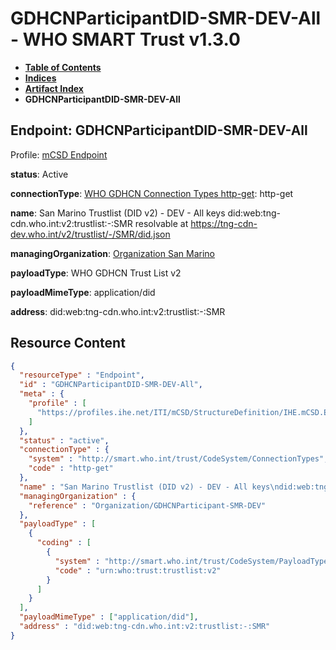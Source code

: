 # GDHCNParticipantDID-SMR-DEV-All - WHO SMART Trust v1.3.0

* [**Table of Contents**](toc.md)
* [**Indices**](indices.md)
* [**Artifact Index**](artifacts.md)
* **GDHCNParticipantDID-SMR-DEV-All**

## Endpoint: GDHCNParticipantDID-SMR-DEV-All

Profile: [mCSD Endpoint](https://profiles.ihe.net/ITI/mCSD/4.0.0/StructureDefinition-IHE.mCSD.Endpoint.html)

**status**: Active

**connectionType**: [WHO GDHCN Connection Types http-get](CodeSystem-ConnectionTypes.md#ConnectionTypes-http-get): http-get

**name**: San Marino Trustlist (DID v2) - DEV - All keys did:web:tng-cdn.who.int:v2:trustlist:-:SMR resolvable at https://tng-cdn-dev.who.int/v2/trustlist/-/SMR/did.json

**managingOrganization**: [Organization San Marino](Organization-GDHCNParticipant-SMR-DEV.md)

**payloadType**: WHO GDHCN Trust List v2

**payloadMimeType**: application/did

**address**: did:web:tng-cdn.who.int:v2:trustlist:-:SMR



## Resource Content

```json
{
  "resourceType" : "Endpoint",
  "id" : "GDHCNParticipantDID-SMR-DEV-All",
  "meta" : {
    "profile" : [
      "https://profiles.ihe.net/ITI/mCSD/StructureDefinition/IHE.mCSD.Endpoint"
    ]
  },
  "status" : "active",
  "connectionType" : {
    "system" : "http://smart.who.int/trust/CodeSystem/ConnectionTypes",
    "code" : "http-get"
  },
  "name" : "San Marino Trustlist (DID v2) - DEV - All keys\ndid:web:tng-cdn.who.int:v2:trustlist:-:SMR\nresolvable at https://tng-cdn-dev.who.int/v2/trustlist/-/SMR/did.json",
  "managingOrganization" : {
    "reference" : "Organization/GDHCNParticipant-SMR-DEV"
  },
  "payloadType" : [
    {
      "coding" : [
        {
          "system" : "http://smart.who.int/trust/CodeSystem/PayloadTypes",
          "code" : "urn:who:trust:trustlist:v2"
        }
      ]
    }
  ],
  "payloadMimeType" : ["application/did"],
  "address" : "did:web:tng-cdn.who.int:v2:trustlist:-:SMR"
}

```
